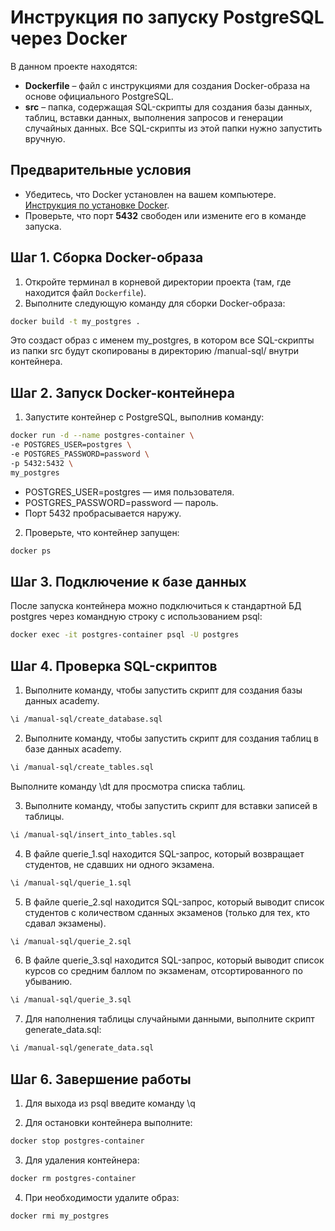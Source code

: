 # Инструкция по запуску PostgreSQL через Docker

В данном проекте находятся:

- **Dockerfile** – файл с инструкциями для создания Docker-образа на основе официального PostgreSQL.
- **src** – папка, содержащая SQL-скрипты для создания базы данных, таблиц, вставки данных, выполнения запросов и генерации случайных данных. Все SQL-скрипты из этой папки нужно запустить вручную.

## Предварительные условия

- Убедитесь, что Docker установлен на вашем компьютере.  [Инструкция по установке Docker](https://docs.docker.com/get-docker/).
- Проверьте, что порт **5432** свободен или измените его в команде запуска.

## Шаг 1. Сборка Docker-образа

1. Откройте терминал в корневой директории проекта (там, где находится файл `Dockerfile`).
2. Выполните следующую команду для сборки Docker-образа:

```bash
docker build -t my_postgres .
```

Это создаст образ с именем my_postgres, в котором все SQL-скрипты из папки src будут скопированы в директорию /manual-sql/ внутри контейнера.

## Шаг 2. Запуск Docker-контейнера

1. Запустите контейнер с PostgreSQL, выполнив команду:

```bash
docker run -d --name postgres-container \
-e POSTGRES_USER=postgres \
-e POSTGRES_PASSWORD=password \
-p 5432:5432 \
my_postgres
```

- POSTGRES_USER=postgres — имя пользователя.
- POSTGRES_PASSWORD=password — пароль.
- Порт 5432 пробрасывается наружу.

2. Проверьте, что контейнер запущен:

```bash
docker ps
```

## Шаг 3. Подключение к базе данных

После запуска контейнера можно подключиться к стандартной БД postgres через командную строку с использованием psql:

```bash
docker exec -it postgres-container psql -U postgres
```

## Шаг 4. Проверка SQL-скриптов

1. Выполните команду, чтобы запустить скрипт для создания базы данных academy.

 ```bash
\i /manual-sql/create_database.sql
```

2. Выполните команду, чтобы запустить скрипт для создания таблиц в базе данных academy.

```bash
\i /manual-sql/create_tables.sql
```

Выполните команду \dt для просмотра списка таблиц.

3. Выполните команду, чтобы запустить скрипт для вставки записей в таблицы.

```bash
\i /manual-sql/insert_into_tables.sql
```

4. В файле querie_1.sql находится SQL-запрос, который возвращает студентов, не сдавших ни одного экзамена.

```bash
\i /manual-sql/querie_1.sql
```

5. В файле querie_2.sql находится SQL-запрос, который выводит список студентов с количеством сданных экзаменов (только для тех, кто сдавал экзамены).

```bash
\i /manual-sql/querie_2.sql
```

6. В файле querie_3.sql находится SQL-запрос, который выводит список курсов со средним баллом по экзаменам, отсортированного по убыванию.

```bash
\i /manual-sql/querie_3.sql
```

7. Для наполнения таблицы случайными данными, выполните скрипт generate_data.sql:

```bash
\i /manual-sql/generate_data.sql
```

## Шаг 6. Завершение работы

1. Для выхода из psql введите команду \q

2. Для остановки контейнера выполните:

```bash
docker stop postgres-container
```

3. Для удаления контейнера:

```bash
docker rm postgres-container
```

4. При необходимости удалите образ:

```bash
docker rmi my_postgres
```
